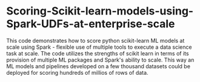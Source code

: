 # Scoring-Scikit-learn-models-using-Spark-UDFs-at-enterprise-scale
This code demonstrates how to score python scikit-learn ML models at scale using Spark - flexible use of multiple tools to execute a data science task at scale. The code utilizes the strengths of scikit learn in terms of its provision of multiple ML packages and Spark's ability to scale. This way an ML models and pipelines developed on a few thousand datasets could be deployed for scoring hundreds of millios of rows of data. 
